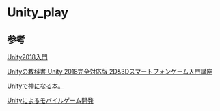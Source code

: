 # Unity_play

## 参考

[Unity2018入門](https://and-idea.sbcr.jp/?p=1548)

[Unityの教科書 Unity 2018完全対応版 2D&3Dスマートフォンゲーム入門講座 ](https://www.sbcr.jp/products/4797397659.html)

[Unityで神になる本。]()

[Unityによるモバイルゲーム開発]()
